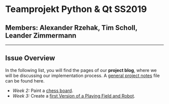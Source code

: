 # Teamprojekt Python & Qt SS2019

## Members: Alexander Rzehak, Tim Scholl, Leander Zimmermann
---
## Issue Overview
In the following list, you will find the pages of our **project blog**, where we will be discussing our implementation process. A [general project notes](/notes.md) file can be found here.

- *Week 2:* Paint a [chess board](/chess.md).
- *Week 3:* Create a [first Version of a Playing Field and Robot](\Week3.md).
